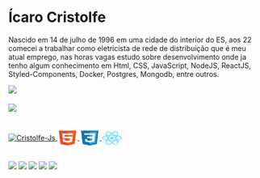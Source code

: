 ## <h1>Ícaro Cristolfe </h1>

<p>Nascido em 14 de julho de 1996 em uma cidade do interior do ES, aos 22 comecei a trabalhar como eletricista de rede de distribuição que é meu atual emprego, nas horas vagas estudo sobre desenvolvimento onde ja tenho algum conhecimento em Html, CSS, JavaScript, NodeJS, ReactJS, Styled-Components, Docker, Postgres, Mongodb, entre outros. </p>
 <div>
  <a href="https://github.com/Icristolfe">
  <img height="180em" src="https://github-readme-stats.vercel.app/api?username=Icristolfe&show_icons=true&theme=dracula&include_all_commits=true&count_private=true"/>
   <br>
  <br>

  <img height="150em" src="https://github-readme-stats.vercel.app/api/top-langs/?username=Icristolfe&layout=compact&langs_count=7&theme=dracula"/>
</div>
  <br>
  


<div style="display: inline_block"><br>
  <img align="center" alt="Cristolfe-Js" height="30" width="40" src="https://avatars.githubusercontent.com/u/82662425?v=4">
  <img align="center" alt="Cristolfe-HTML" height="30" width="40" src="https://raw.githubusercontent.com/devicons/devicon/master/icons/html5/html5-original.svg">
  <img align="center" alt="Cristolfe-CSS" height="30" width="40" src="https://raw.githubusercontent.com/devicons/devicon/master/icons/css3/css3-original.svg">
  <img align="center" alt="Cristolfe-React" height="30" width="40" src="https://raw.githubusercontent.com/devicons/devicon/master/icons/react/react-original.svg">
  <br>
  <br>
  

  <p align="left">
  <a href="mailto:cristolfeicaro@gmail.com" alt="Gmail" target="_blanked">
  <img src="https://img.shields.io/badge/-Gmail-FF0000?style=flat-square&labelColor=FF0000&logo=gmail&logoColor=white&link=LINK-DO-SEU-EMAIL" /></a>

  <a href="https://www.linkedin.com/in/%C3%ADcaro-cristolfe-0b8104197/" alt="Linkedin" target="_blanked">
  <img src="https://img.shields.io/badge/-Linkedin-0e76a8?style=flat-square&logo=Linkedin&logoColor=white&link=LINK-DO-SEU-LINKEDIN" /></a>

  <a href="[https://api.whatsapp.com/send?phone=+5527997679661](https://api.whatsapp.com/send/?phone=%2B5527997679661&text&type=phone_number&app_absent=0)" alt="WhatsApp" target="_blanked">
  <img src="https://img.shields.io/badge/-WhatsApp-25d366?style=flat-square&labelColor=25d366&logo=whatsapp&logoColor=white&link=API-DO-SEU-WHATSAPP"/></a>

  <a href="https://www.facebook.com/icaro.cristolfe/" alt="Facebook" target="_blanked">
  <img src="https://img.shields.io/badge/-Facebook-3b5998?style=flat-square&labelColor=3b5998&logo=facebook&logoColor=white&link=LINK-DO-SEU-FACEBOOK"/></a>

  <a href="https://www.instagram.com/cristolfe/" alt="Instagram" target="_blanked">
  <img src="https://img.shields.io/badge/-Instagram-DF0174?style=flat-square&labelColor=DF0174&logo=instagram&logoColor=white&link=LINK-DO-SEU-INSTAGRAM"/></a>
</p>  

</div>

  
